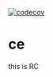 [![codecov](https://codecov.io/gh/heeus/ce/branch/main/graph/badge.svg?token=FylcqUdTaR)](https://codecov.io/gh/heeus/ce)

# ce

this is RC

